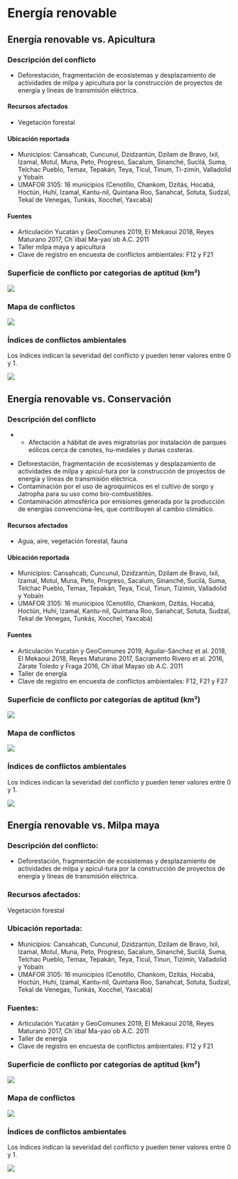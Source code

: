# Energía renovable


## Energía renovable **vs.** Apicultura

### Descripción del conflicto

* Deforestación, fragmentación de ecosistemas y desplazamiento de actividades de milpa y apicultura por la construcción de proyectos de energía y líneas de transmisión eléctrica.


#### Recursos afectados

* Vegetación forestal


#### Ubicación reportada

- Municipios: Cansahcab, Cuncunul, Dzidzantún, Dzilam de Bravo, Ixil, Izamal, Motul, Muna, Peto, Progreso, Sacalum, Sinanché, Sucilá, Suma, Telchac Pueblo, Temax, Tepakán, Teya, Ticul, Tinum, Ti-zimín, Valladolid y Yobaín
- UMAFOR 3105: 16 municipios (Cenotillo, Chankom, Dzitás, Hocabá, Hoctún, Huhí, Izamal, Kantu-nil, Quintana Roo, Sanahcat, Sotuta, Sudzal, Tekal de Venegas, Tunkás, Xocchel, Yaxcabá)


#### Fuentes

- Articulación Yucatán y GeoComunes 2019, El Mekaoui 2018, Reyes Maturano 2017, Ch´iibal Ma-yao´ob A.C. 2011
- Taller milpa maya y apicultura
- Clave de registro en encuesta de conflictos ambientales: F12 y F21


### Superficie de conflicto por categorías de aptitud (km²)

![](/recursos/conflictos/fi_energia_apicultura_extension.png)


### Mapa de conflictos

![](/recursos/conflictos/mapa_energia_eq_cruza_apicultura_eq.png)


### Índices de conflictos ambientales

Los índices indican la severidad del conflicto y pueden tener valores entre 0 y 1.

![](/recursos/conflictos/fi_energia_apicultura_indices.png)



## Energía renovable **vs.** Conservación

### Descripción del conflicto

* - Afectación a hábitat de aves migratorias por instalación de parques eólicos cerca de cenotes, hu-medales y dunas costeras.
- Deforestación, fragmentación de ecosistemas y desplazamiento de actividades de milpa y apicul-tura por la construcción de proyectos de energía y líneas de transmisión eléctrica.
- Contaminación por el uso de agroquímicos en el cultivo de sorgo y Jatropha para su uso como bio-combustibles.
- Contaminación atmosférica por emisiones generada por la producción de energías convenciona-les, que contribuyen al cambio climático.


#### Recursos afectados

* Agua, aire, vegetación forestal, fauna


#### Ubicación reportada

- Municipios: Cansahcab, Cuncunul, Dzidzantún, Dzilam de Bravo, Ixil, Izamal, Motul, Muna, Peto, Progreso, Sacalum, Sinanché, Sucilá, Suma, Telchac Pueblo, Temax, Tepakán, Teya, Ticul, Tinun, Tizimín, Valladolid y Yobaín
- UMAFOR 3105: 16 municipios (Cenotillo, Chankom, Dzitás, Hocabá, Hoctún, Huhí, Izamal, Kantu-nil, Quintana Roo, Sanahcat, Sotuta, Sudzal, Tekal de Venegas, Tunkás, Xocchel, Yaxcabá)


#### Fuentes

- Articulación Yucatán y GeoComunes 2019, Aguilar‑Sánchez et al. 2018, El Mekaoui 2018, Reyes Maturano 2017, Sacramento Rivero et al. 2016, Zárate Toledo y Fraga 2016, Ch´iibal Mayao´ob A.C. 2011
- Taller de energía
- Clave de registro en encuesta de conflictos ambientales: F12, F21 y F27


### Superficie de conflicto por categorías de aptitud (km²)

![](/recursos/conflictos/fi_energia_conservacion_extension.png)


### Mapa de conflictos

![](/recursos/conflictos/mapa_energia_eq_cruza_conservacion_eq.png)


### Índices de conflictos ambientales

Los índices indican la severidad del conflicto y pueden tener valores entre 0 y 1.

![](/recursos/conflictos/fi_energia_conservacion_indices.png)



## Energía renovable **vs.** Milpa maya


### Descripción del conflicto:

- Deforestación, fragmentación de ecosistemas y desplazamiento de actividades de milpa y apicul-tura por la construcción de proyectos de energía y líneas de transmisión eléctrica.


### Recursos afectados:

Vegetación forestal


### Ubicación reportada:

- Municipios: Cansahcab, Cuncunul, Dzidzantún, Dzilam de Bravo, Ixil, Izamal, Motul, Muna, Peto, Progreso, Sacalum, Sinanché, Sucilá, Suma, Telchac Pueblo, Temax, Tepakán, Teya, Ticul, Tinun, Tizimín, Valladolid y Yobaín
- UMAFOR 3105: 16 municipios (Cenotillo, Chankom, Dzitás, Hocabá, Hoctún, Huhí, Izamal, Kantu-nil, Quintana Roo, Sanahcat, Sotuta, Sudzal, Tekal de Venegas, Tunkás, Xocchel, Yaxcabá)


### Fuentes:

- Articulación Yucatán y GeoComunes 2019, El Mekaoui 2018, Reyes Maturano 2017, Ch´iibal Ma-yao´ob A.C. 2011
- Taller de energía
- Clave de registro en encuesta de conflictos ambientales: F12 y F21


### Superficie de conflicto por categorías de aptitud (km²)

![](/recursos/conflictos/fi_energia_milpa_extension.png)


### Mapa de conflictos

![](/recursos/conflictos/mapa_energia_eq_cruza_milpa_maya_eq.png)


### Índices de conflictos ambientales

Los índices indican la severidad del conflicto y pueden tener valores entre 0 y 1.

![](/recursos/conflictos/fi_energia_milpa_indices.png)
